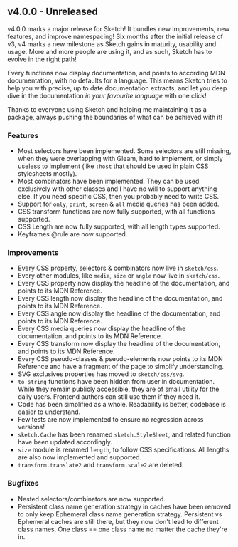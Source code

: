 ## v4.0.0 - Unreleased

v4.0.0 marks a major release for Sketch! It bundles new improvements, new
features, and improve namespacing! Six months after the initial release of v3,
v4 marks a new milestone as Sketch gains in maturity, usability and usage. More
and more people are using it, and as such, Sketch has to evolve in the right
path!

Every functions now display documentation, and points to according MDN
documentation, with no defaults for a language. This means Sketch tries to help
you with precise, up to date documentation extracts, and let you deep dive in
the documentation _in your favourite language_ with one click!

Thanks to everyone using Sketch and helping me maintaining it as a package,
always pushing the boundaries of what can be achieved with it!

### Features

- Most selectors have been implemented. Some selectors are still missing, when
  they were overlapping with Gleam, hard to implement, or simply useless to
  implement (like `:host` that should be used in plain CSS stylesheets mostly).
- Most combinators have been implemented. They can be used exclusively with
  other classes and I have no will to support anything else. If you need
  specific CSS, then you probably need to write CSS.
- Support for `only`, `print`, `screen` & `all` media queries has been added.
- CSS transform functions are now fully supported, with all functions supported.
- CSS Length are now fully supported, with all length types supported.
- Keyframes @rule are now supported.

### Improvements

- Every CSS property, selectors & combinators now live in `sketch/css`.
- Every other modules, like `media`, `size` or `angle` now live in `sketch/css`.
- Every CSS property now display the headline of the documentation, and points
  to its MDN Reference.
- Every CSS length now display the headline of the documentation, and points to
  its MDN Reference.
- Every CSS angle now display the headline of the documentation, and points to
  its MDN Reference.
- Every CSS media queries now display the headline of the documentation, and
  points to its MDN Reference.
- Every CSS transform now display the headline of the documentation, and points
  to its MDN Reference.
- Every CSS pseudo-classes & pseudo-elements now points to its MDN Reference and
  have a fragment of the page to simplify understanding.
- SVG exclusives properties has moved to `sketch/css/svg`.
- `to_string` functions have been hidden from user in documentation. While they
  remain publicly accessible, they are of small utility for the daily users.
  Frontend authors can still use them if they need it.
- Code has been simplified as a whole. Readability is better, codebase is easier
  to understand.
- Few tests are now implemented to ensure no regression across versions!
- `sketch.Cache` has been renamed `sketch.StyleSheet`, and related function have
  been updated accordingly.
- `size` module is renamed `length`, to follow CSS specifications. All lengths
  are also now implemented and supported.
- `transform.translate2` and `transform.scale2` are deleted.

### Bugfixes

- Nested selectors/combinators are now supported.
- Persistent class name generation strategy in caches have been removed to only
  keep Ephemeral class name generation strategy. Persistent vs Ephemeral caches
  are still there, but they now don't lead to different class names. One class
  == one class name no matter the cache they're in.
